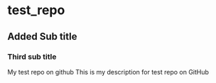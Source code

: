 # test_repo

## Added Sub title
### Third sub title
My test repo on github
This is my description for test repo on GitHub
